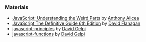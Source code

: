   ### Materials
  
  - [JavaScript: Understanding the Weird Parts](https://www.udemy.com/course/understand-javascript/) by [Anthony Alicea](https://www.udemy.com/user/anthonypalicea/)
  - [JavaScript The Definitive Guide 6th Edition](https://www.oreilly.com/library/view/javascript-the-definitive/9781449393854/) by [David Flanagan](https://davidflanagan.com/)
  - [javascript-principles](https://github.com/dfleta/JavaScript_principles) by [David Gelpi](https://github.com/dfleta)
  - [javascript-functions](https://github.com/dfleta/javascript-functions) by [David Gelpi](https://github.com/dfleta)
  
